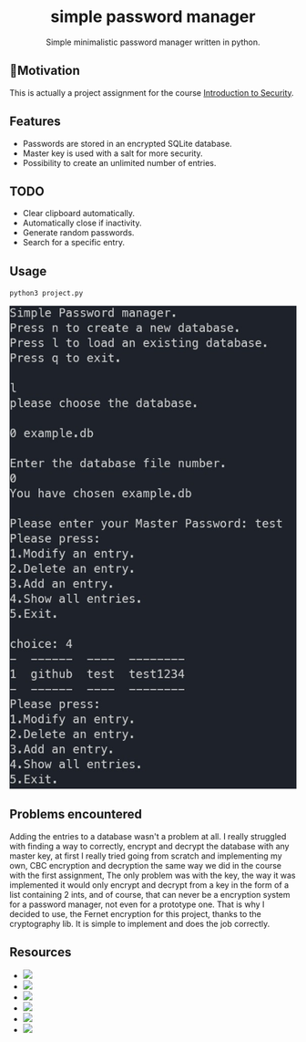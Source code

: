 <h1 align="center">simple password manager</h1>

<div align="center">
Simple minimalistic password manager written in python.
</div>

## 🚀Motivation

This is actually a project assignment for the course [Introduction to Security](https://pablo.rauzy.name/teaching/is/).

## Features

- Passwords are stored in an encrypted SQLite database.
- Master key is used with a salt for more security.
- Possibility to create an unlimited number of entries.

## TODO

- Clear clipboard automatically.
- Automatically close if inactivity.
- Generate random passwords.
- Search for a specific entry.

## Usage

```python
python3 project.py
```

![](screenshots/sc.png)

## Problems encountered

Adding the entries to a database wasn't a problem at all. I really struggled with finding a way to correctly,
encrypt and decrypt the database with any master key, at first I really tried going from scratch and implementing my own,
CBC encryption and decryption the same way we did in the course with the first assignment, The only problem was with the key,
the way it was implemented it would only encrypt and decrypt from a key in the form of a list containing 2 ints, and of course,
that can never be a encryption system for a password manager, not even for a prototype one. That is why I decided to use,
the Fernet encryption for this project, thanks to the cryptography lib. It is simple to implement and does the job correctly.

## Resources

- ![](https://stackoverflow.com/questions/70410259/when-i-am-trying-to-use-cryptography-pbkdf2-hash-in-python-but-when-i-enter-a-wr)
- ![](https://stackoverflow.com/questions/44432945/generating-own-key-with-python-fernet)
- ![](https://www.geeksforgeeks.org/encrypt-and-decrypt-files-using-python/)
- ![](https://stackoverflow.com/questions/16512284/how-to-unpack-from-a-binary-file-a-byte-array-using-python)
- ![](https://www.tutorialkart.com/python/how-to-find-length-of-bytes-in-python/)
- ![](https://www.pythonmorsels.com/reading-binary-files-in-python/)
